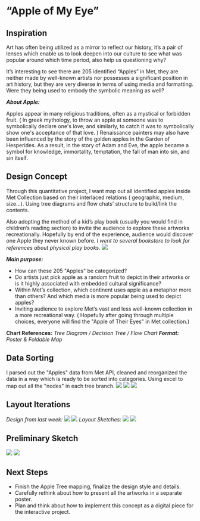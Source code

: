 
# “Apple of My Eye”

## Inspiration
Art has often being utilized as a mirror to reflect our history, it’s a pair of lenses which enable us to look deepen into our culture to see what was popular around which time period, also help us questioning why?

It’s interesting to see there are 205 identified “Apples” in Met, they are neither made by well-known artists nor possesses a significant position in art history, but they are very diverse in terms of using media and formatting. Were they being used to embody the symbolic meaning as well?

***About Apple:***

Apples appear in many religious traditions, often as a mystical or forbidden fruit.  ( In greek mythology, to throw an apple at someone was to symbolically declare one's love; and similarly, to catch it was to symbolically show one's acceptance of that love. ) Renaissance painters may also have been influenced by the story of the golden apples in the Garden of Hesperides. As a result, in the story of Adam and Eve, the apple became a symbol for knowledge, immortality, temptation, the fall of man into sin, and sin itself.


## Design Concept
Through this quantitative project, I want map out all identified apples inside Met Collection based on their interlaced relations ( geographic, medium, size...). Using tree diagrams and flow chats’ structure to build/link the contents.

Also adopting the method of a kid’s play book (usually you would find in children’s reading section) to invite the audience to explore these artworks recreationally. Hopefully by end of the experience, audience would discover one Apple they never known before.
*I went to several bookstore to look for references about physical play books.*
![](MoodBoard.jpg)

***Main purpose:*** 

 - How can these 205 "Apples" be categorized?  
 - Do artists just pick apple as a random fruit to depict in their artworks or is it highly associated with embedded cultural significance?
 - Within Met’s collection, which continent uses apple as a metaphor more than others? And which media is more popular being used to depict apples?
 - Inviting audience to explore Met’s vast and less well-known collection in a more recreational way. ( Hopefully after going through multiple choices, everyone will find the "Apple of Their Eyes" in Met collection.)

**Chart References:**
*Tree Diagram / Decision Tree / Flow Chart*
***Format:***
*Poster & Foldable Map*


## Data Sorting
I parsed out the "Apples" data from Met API, cleaned and reorganized the data in a way which is ready to be sorted into categories. Using excel to map out all the "nodes" in each tree branch.
![](DataSorting1.jpg)
![](DataSorting2.jpg)
![](DataSorting3.jpg)

## Layout Iterations
*Design from last week:*
![](OldSketch1.jpg)
![](OldSketch2.jpg)
*Layout Sketches:*
![](Sketch1.jpg)
![](Sketch2.jpg)

## Preliminary Sketch
![](SecondDraft1.jpg)
![](SecondDraft2.jpg)


## Next Steps

 - Finish the Apple Tree mapping, finalize the design style and details.
 - Carefully rethink about how to present all the artworks in a separate
   poster. 
 - Plan and think about how to implement this concept as a digital piece for the  interactive project.